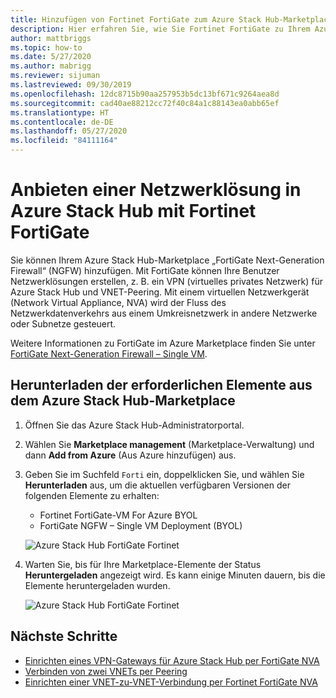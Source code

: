 ```yaml
---
title: Hinzufügen von Fortinet FortiGate zum Azure Stack Hub-Marketplace
description: Hier erfahren Sie, wie Sie Fortinet FortiGate zu Ihrem Azure Stack Hub-Marketplace hinzufügen und Benutzern somit das Erstellen von Netzwerklösungen ermöglichen.
author: mattbriggs
ms.topic: how-to
ms.date: 5/27/2020
ms.author: mabrigg
ms.reviewer: sijuman
ms.lastreviewed: 09/30/2019
ms.openlocfilehash: 12dc8715b90aa257953b5dc13bf671c9264aea8d
ms.sourcegitcommit: cad40ae88212cc72f40c84a1c88143ea0abb65ef
ms.translationtype: HT
ms.contentlocale: de-DE
ms.lasthandoff: 05/27/2020
ms.locfileid: "84111164"
---
```

# <a name="offer-a-network-solution-in-azure-stack-hub-with-fortinet-fortigate"></a>Anbieten einer Netzwerklösung in Azure Stack Hub mit Fortinet FortiGate

Sie können Ihrem Azure Stack Hub-Marketplace „FortiGate Next-Generation Firewall“ (NGFW) hinzufügen. Mit FortiGate können Ihre Benutzer Netzwerklösungen erstellen, z. B. ein VPN (virtuelles privates Netzwerk) für Azure Stack Hub und VNET-Peering. Mit einem virtuellen Netzwerkgerät (Network Virtual Appliance, NVA) wird der Fluss des Netzwerkdatenverkehrs aus einem Umkreisnetzwerk in andere Netzwerke oder Subnetze gesteuert.

Weitere Informationen zu FortiGate im Azure Marketplace finden Sie unter [FortiGate Next-Generation Firewall – Single VM](https://azuremarketplace.microsoft.com/marketplace/apps/fortinet.fortinet-FortiGate-singlevm).

## <a name="download-the-required-azure-stack-hub-marketplace-items"></a>Herunterladen der erforderlichen Elemente aus dem Azure Stack Hub-Marketplace

1. Öffnen Sie das Azure Stack Hub-Administratorportal.

2. Wählen Sie **Marketplace management** (Marketplace-Verwaltung) und dann **Add from Azure** (Aus Azure hinzufügen) aus.

3. Geben Sie im Suchfeld `Forti` ein, doppelklicken Sie, und wählen Sie **Herunterladen** aus, um die aktuellen verfügbaren Versionen der folgenden Elemente zu erhalten:
    - Fortinet FortiGate-VM For Azure BYOL
    - FortiGate NGFW – Single VM Deployment (BYOL)

    ![Azure Stack Hub FortiGate Fortinet](./media/azure-stack-network-solutions-enable/azure-stack-marketplace-FortiGate-fortinet.png)

4. Warten Sie, bis für Ihre Marketplace-Elemente der Status **Heruntergeladen** angezeigt wird. Es kann einige Minuten dauern, bis die Elemente heruntergeladen wurden.

    ![Azure Stack Hub FortiGate Fortinet](./media/azure-stack-network-solutions-enable/image4.png)

## <a name="next-steps"></a>Nächste Schritte

- [Einrichten eines VPN-Gateways für Azure Stack Hub per FortiGate NVA](../user/azure-stack-network-howto-vnet-to-onprem.md)  
- [Verbinden von zwei VNETs per Peering](../user/azure-stack-network-howto-vnet-to-vnet.md)  
- [Einrichten einer VNET-zu-VNET-Verbindung per Fortinet FortiGate NVA](../user/azure-stack-network-howto-vnet-to-vnet-stacks.md)  
